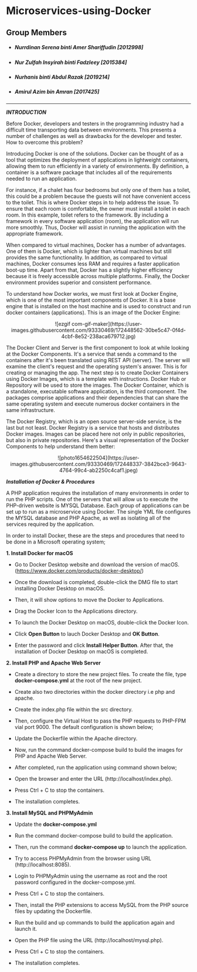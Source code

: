 # Microservices-using-Docker

## Group Members

- ##### Nurrdinan Serena binti Amer Shariffudin [2012998]
- ##### Nur Zulfah Insyirah binti Fadzleey [2015384]
- ##### Nurhanis binti Abdul Razak [2019214]
- ##### Amirul Azim bin Amran [2017425]

--------

***INTRODUCTION***

Before Docker, developers and testers in the programming industry had a difficult time transporting data between environments. This presents a number of challenges as well as drawbacks for the developer and tester. How to overcome this problem? 

Introducing Docker is one of the solutions. Docker can be thought of as a tool that optimizes the deployment of applications in lightweight containers, allowing them to run efficiently in a variety of environments. By definition, a container is a software package that includes all of the requirements needed to run an application.

For instance, if a chalet has four bedrooms but only one of them has a toilet, this could be a problem because the guests will not have convenient access to the toilet. This is where Docker steps in to help address the issue. To ensure that each room is comfortable, the owner must install a toilet in each room. In this example, toilet refers to the framework. By including a framework in every software application (room), the application will run more smoothly. Thus, Docker will assist in running the application with the appropriate framework.

When compared to virtual machines, Docker has a number of advantages. One of them is Docker, which is lighter than virtual machines but still provides the same functionality. In addition, as compared to virtual machines, Docker consumes less RAM and requires a faster application boot-up time. Apart from that, Docker has a slightly higher efficiency because it is freely accessible across multiple platforms. Finally, the Docker environment provides superior and consistent performance.

To understand how Docker works, we must first look at Docker Engine, which is one of the most important components of Docker. It is a base engine that is installed on the host machine and is used to construct and run docker containers (applications). This is an image of the Docker Engine:

<div align="center">![ezgif com-gif-maker](https://user-images.githubusercontent.com/93330469/172448562-30be5c47-0f4d-4cbf-8e52-238aca679712.jpg)</div>

The Docker Client and Server is the first component to look at while looking at the Docker Components. It's a service that sends a command to the containers after it's been translated using REST API (server). The server will examine the client's request and the operating system's answer. This is for creating or managing the app. The next step is to create Docker Containers using Docker Images, which is a template with instructions. Docker Hub or Repository will be used to store the images. The Docker Container, which is a standalone, executable software application, is the third component. The packages comprise applications and their dependencies that can share the same operating system and execute numerous docker containers in the same infrastructure.

The Docker Registry, which is an open source server-side service, is the last but not least. Docker Registry is a service that hosts and distributes Docker images. Images can be placed here not only in public repositories, but also in private repositories. Here's a visual representation of the Docker Components to help understand them better:

<div align="center">![photo1654622504](https://user-images.githubusercontent.com/93330469/172448337-3842bce3-9643-4764-99c4-ab2250c4caf1.jpeg)</div>

***Installation of Docker & Procedures***

A PHP application requires the installation of many environments in order to run the PHP scripts. One of the servers that will allow us to execute the PHP-driven website is MYSQL Database. Each group of applications can be set up to run as a microservice using Docker. The single YML file configures the MYSQL database and PHP Apache, as well as isolating all of the services required by the application.

In order to install Docker, these are the steps and procedures that need to be done in a Microsoft operating system;




**1. Install Docker for macOS**

- Go to Docker Desktop website and download the version of macOS. (https://www.docker.com/products/docker-desktop/)

- Once the download is completed, double-click the DMG file to start installing Docker Desktop on macOS.

- Then, it will show options to move the Docker to Applications.

- Drag the Docker Icon to the Applications directory.

- To launch the Docker Desktop on macOS, double-click the Docker Icon.

- Click **Open Button** to lauch Docker Desktop and **OK Button**. 

- Enter the password and click **Install Helper Button**. After that, the installation of Docker Desktop on macOS is completed.






**2. Install PHP and Apache Web Server**

- Create a directory to store the new project files. To create the file, type **docker-compose.yml** at the root of the new project.

- Create also two directories within the docker directory i.e php and apache.

- Create the index.php file within the src directory.

- Then, configure the Virtual Host to pass the PHP requests to PHP-FPM vial port 9000. The default configuration is shown below;

- Update the Dockerfile within the Apache directory.

- Now, run the command docker-compose build to build the images for PHP and Apache Web Server.

- After completed, run the application using command shown below;

- Open the browser and enter the URL (http://localhost/index.php). 

- Press Ctrl + C to stop the containers.

- The installation completes.




**3. Install MySQL and PHPMyAdmin**

- Update the **docker-compose.yml**

- Run the command docker-compose build to build the application.

- Then, run the command **docker-compose up** to launch the application.

- Try to access PHPMyAdmin from the browser using URL (http://localhost:8085).

- Login to PHPMyAdmin using the username as root and the root password configured in the docker-compose.yml.

- Press Ctrl + C to stop the containers.

- Then, install the PHP extensions to access MySQL from the PHP source files by updating the Dockerfile.

- Run the build and up commands to build the application again and launch it.

- Open the PHP file using the URL (http://localhost/mysql.php).

- Press Ctrl + C to stop the containers.

- The installation completes.
